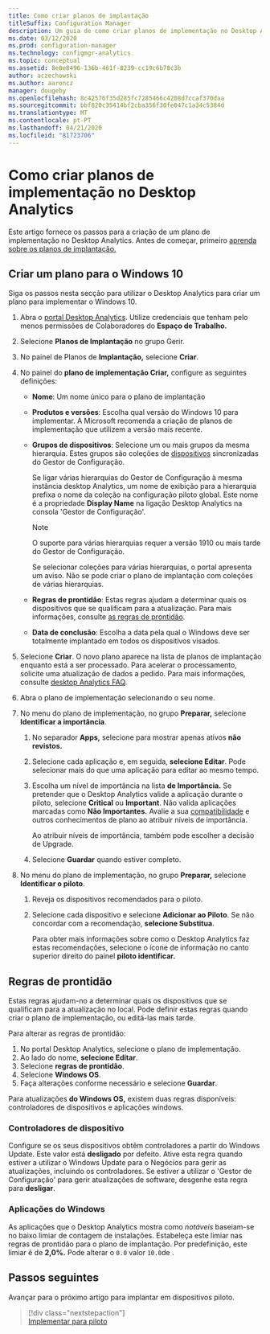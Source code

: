 ```yaml
---
title: Como criar planos de implantação
titleSuffix: Configuration Manager
description: Um guia de como criar planos de implementação no Desktop Analytics.
ms.date: 03/12/2020
ms.prod: configuration-manager
ms.technology: configmgr-analytics
ms.topic: conceptual
ms.assetid: 8e0e8496-136b-461f-8239-cc19c6b78c3b
author: aczechowski
ms.author: aaroncz
manager: dougeby
ms.openlocfilehash: 8c42576f35d285fc7285466c4208d7ccaf370daa
ms.sourcegitcommit: bbf820c35414bf2cba356f30fe047c1a34c5384d
ms.translationtype: MT
ms.contentlocale: pt-PT
ms.lasthandoff: 04/21/2020
ms.locfileid: "81723706"
---
```

# <a name="how-to-create-deployment-plans-in-desktop-analytics"></a>Como criar planos de implementação no Desktop Analytics

Este artigo fornece os passos para a criação de um plano de implementação no Desktop Analytics. Antes de começar, primeiro [aprenda sobre os planos de implantação.](about-deployment-plans.md)

## <a name="create-a-plan-for-windows-10"></a>Criar um plano para o Windows 10

Siga os passos nesta secção para utilizar o Desktop Analytics para criar um plano para implementar o Windows 10.

1. Abra o [portal Desktop Analytics](https://aka.ms/desktopanalytics). Utilize credenciais que tenham pelo menos permissões de Colaboradores do **Espaço de Trabalho.**  

2. Selecione **Planos de Implantação** no grupo Gerir.  

3. No painel de Planos de **Implantação,** selecione **Criar**.  

4. No painel do **plano de implementação Criar,** configure as seguintes definições:  

    - **Nome**: Um nome único para o plano de implantação  

    - **Produtos e versões**: Escolha qual versão do Windows 10 para implementar. A Microsoft recomenda a criação de planos de implementação que utilizem a versão mais recente.  

    - **Grupos de dispositivos**: Selecione um ou mais grupos da mesma hierarquia. Estes grupos são coleções de [dispositivos](connect-configmgr.md#bkmk_Collections) sincronizadas do Gestor de Configuração.

        Se ligar várias hierarquias do Gestor de Configuração à mesma instância desktop Analytics, um nome de exibição para a hierarquia prefixa o nome da coleção na configuração piloto global. Este nome é a propriedade **Display Name** na ligação Desktop Analytics na consola 'Gestor de Configuração'.<!-- 4814075 -->

        > [!NOTE]
        > O suporte para várias hierarquias requer a versão 1910 ou mais tarde do Gestor de Configuração.
        >
        > Se selecionar coleções para várias hierarquias, o portal apresenta um aviso. Não se pode criar o plano de implantação com coleções de várias hierarquias.<!-- 4814075 -->

    - **Regras de prontidão**: Estas regras ajudam a determinar quais os dispositivos que se qualificam para a atualização. Para mais informações, consulte [as regras de prontidão](#readiness-rules).  

    - **Data de conclusão**: Escolha a data pela qual o Windows deve ser totalmente implantado em todos os dispositivos visados.  

5. Selecione **Criar**. O novo plano aparece na lista de planos de implantação enquanto está a ser processado. Para acelerar o processamento, solicite uma atualização de dados a pedido. Para mais informações, consulte [desktop Analytics FAQ](faq.md#can-i-reduce-the-amount-of-time-it-takes-for-data-to-refresh-in-my-desktop-analytics-portal).  

6. Abra o plano de implementação selecionando o seu nome.  

7. No menu do plano de implementação, no grupo **Preparar,** selecione **Identificar a importância**.  

    1. No separador **Apps,** selecione para mostrar apenas ativos **não revistos.**  

    2. Selecione cada aplicação e, em seguida, **selecione Editar**. Pode selecionar mais do que uma aplicação para editar ao mesmo tempo.  

    3. Escolha um nível de importância na lista **de Importância.** Se pretender que o Desktop Analytics valide a aplicação durante o piloto, selecione **Critical** ou **Important**. Não valida aplicações marcadas como **Não Importantes.** Avalie a sua [compatibilidade](compat-assessment.md) e outros conhecimentos de plano ao atribuir níveis de importância.  

        Ao atribuir níveis de importância, também pode escolher a decisão de Upgrade.  

    4. Selecione **Guardar** quando estiver completo.  

8. No menu do plano de implementação, no grupo **Preparar,** selecione **Identificar o piloto**.  

    1. Reveja os dispositivos recomendados para o piloto.  

    2. Selecione cada dispositivo e selecione **Adicionar ao Piloto**. Se não concordar com a recomendação, **selecione Substitua**.  

        Para obter mais informações sobre como o Desktop Analytics faz estas recomendações, selecione o ícone de informação no canto superior direito do painel **piloto identificar.**

## <a name="readiness-rules"></a>Regras de prontidão

Estas regras ajudam-no a determinar quais os dispositivos que se qualificam para a atualização no local. Pode definir estas regras quando criar o plano de implementação, ou editá-las mais tarde.

Para alterar as regras de prontidão:

1. No portal Desktop Analytics, selecione o plano de implementação.
1. Ao lado do nome, **selecione Editar**.
1. Selecione **regras de prontidão**.
1. Selecione **Windows OS**.
1. Faça alterações conforme necessário e selecione **Guardar**.

Para atualizações **do Windows OS,** existem duas regras disponíveis: controladores de dispositivos e aplicações windows.

### <a name="device-drivers"></a>Controladores de dispositivo

Configure se os seus dispositivos obtêm controladores a partir do Windows Update. Este valor está **desligado** por defeito. Ative esta regra quando estiver a utilizar o Windows Update para o Negócios para gerir as atualizações, incluindo os controladores. Se estiver a utilizar o 'Gestor de Configuração' para gerir atualizações de software, desgenhe esta regra para **desligar**.

### <a name="windows-applications"></a>Aplicações do Windows

As aplicações que o Desktop Analytics mostra como *notáveis* baseiam-se no baixo limiar de contagem de instalações. Estabeleça este limiar nas regras de prontidão para o plano de implantação. Por predefinição, este limiar é de **2,0%.** Pode alterar o `0.0` valor `10.0`de .


## <a name="next-steps"></a>Passos seguintes

Avançar para o próximo artigo para implantar em dispositivos piloto.
> [!div class="nextstepaction"]  
> [Implementar para piloto](deploy-pilot.md)  
